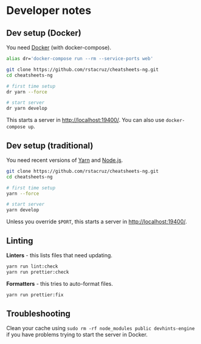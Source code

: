 # Developer notes

## Dev setup (Docker)

You need [Docker][docker] (with docker-compose).

[docker]: https://gist.github.com/rstacruz/297fc799f094f55d062b982f7dac9e41

```sh
alias dr='docker-compose run --rm --service-ports web'

git clone https://github.com/rstacruz/cheatsheets-ng.git
cd cheatsheets-ng

# first time setup
dr yarn --force

# start server
dr yarn develop
```

This starts a server in <http://localhost:19400/>. You can also use `docker-compose up`.

## Dev setup (traditional)

You need recent versions of [Yarn] and [Node.js].

[yarn]: https://yarnpkg.com
[node.js]: https://nodejs.org/

```sh
git clone https://github.com/rstacruz/cheatsheets-ng.git
cd cheatsheets-ng

# first time setup
yarn --force

# start server
yarn develop
```

Unless you override `$PORT`, this starts a server in <http://localhost:19400/>.

## Linting

**Linters** - this lists files that need updating.

```bash
yarn run lint:check
yarn run prettier:check
```

**Formatters** - this tries to auto-format files.

```bash
yarn run prettier:fix
```

## Troubleshooting

Clean your cache using `sudo rm -rf node_modules public devhints-engine` if you have problems trying to start the server in Docker.

<!--

## Gitpod

This repository supports contribution using [gitpod](https://gitpod.io) which is online IDE using [Theia](https://github.com/eclipse-theia/theia).

To open-up the environment simple natigate on https://gitpod.io/#https://github.com/rstacruz/cheatsheets

Or using a button:<br>
[![Open in Gitpod](https://gitpod.io/button/open-in-gitpod.svg)](https://gitpod.io/#https://github.com/rstacruz/cheatsheets)

-->
